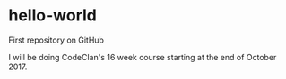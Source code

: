 # hello-world
First repository on GitHub

I will be doing CodeClan's 16 week course starting at the end of October 2017.
